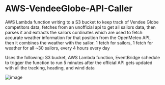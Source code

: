 # AWS-VendeeGlobe-API-Caller
AWS Lambda function writing to a S3 bucket to keep track of Vendee Globe competitors data, fetches from an unofficial api to get all sailors data, then parses it and extracts the sailors cordinates which are used to fetch accurate weather information for that position from the OpenMeteo API, then it combines the weather with the sailor. 1 fetch for sailors, 1 fetch for weather for all ~30 sailors, every 4 hours every day

Uses the following: S3 bucket, AWS Lambda function, EventBridge schedule to trigger the function to run 5 minutes after the official API gets updated with all the tracking, heading, and wind data

![image](https://github.com/user-attachments/assets/710e504b-c615-4909-bbf7-64a8f15925ff)

